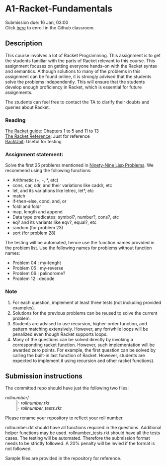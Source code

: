 # A1-Racket-Fundamentals
Submission due: 16 Jan, 03:00  
Click [here](https://classroom.github.com/a/NTCWGAtY) to enroll in the Github classroom.

## Description
This course involves a lot of Racket Programming. 
This assignment is to get the students familiar with the parts of Racket relevant to this course. 
This assignment focuses on getting everyone hands-on with the Racket syntax and semantics. 
Although solutions to many of the problems in this assignment can be found online, 
it is strongly advised that the students solve the problems independently. 
This will ensure that the students develop enough proficiency in Racket, 
which is essential for future assignments.  

The students can feel free to contact the TA to clarify their doubts and queries about Racket.

### Reading
[The Racket guide](https://docs.racket-lang.org/guide/): Chapters 1 to 5 and 11 to 13  
[The Racket Reference](https://docs.racket-lang.org/reference/): Just for reference  
[RackUnit](https://docs.racket-lang.org/rackunit/): Useful for testing  

### Assignment statement:
Solve the first 25 problems mentioned in [Ninety-Nine Lisp Problems](https://www.ic.unicamp.br/~meidanis/courses/mc336/2006s2/funcional/L-99_Ninety-Nine_Lisp_Problems.html).
We recommend using the following functions:
* Arithmetic (+, -, *, etc)
* cons, car, cdr, and their variations like caddr, etc
* let, and its variations like letrec, let*, etc
* match
* if-then-else, cond, and, or
* foldl and foldr
* map, length and append
* Data type predicates: symbol?, number?, cons?, etc
* eq? and its variants like eqv?, equal?, etc
* random (for problem 23)
* sort (for problem 28)

The testing will be automated, hence use the function names provided in the problem list. Use the following names for problems without function names:
* Problem 04 : my-lenght
* Problem 05 : my-reverse
* Problem 06 : palindrome?
* Problem 12 : decode

### Note
1. For each question, implement at least three tests (not including provided examples).
2. Solutions for the previous problems can be reused to solve the current problem.
2. Students are advised to use recursion, higher-order function, and pattern matching extensively. However, any for/while loops will be penalized even though Racket supports loops.
4. Many of the questions can be solved directly by invoking a corresponding racket function. However, such implementation will be awarded zero points. For example, the first question can be solved by calling the built-in last function of Racket. However, students are expected to implement it using recursion and other racket functions).

## Submission instructions
The committed repo should have just the following two files:  

*rollnumber*/  
&nbsp;&nbsp;&nbsp;&nbsp;&nbsp;&nbsp;&nbsp;&nbsp;  |- *rollnumber.rkt*  
&nbsp;&nbsp;&nbsp;&nbsp;&nbsp;&nbsp;&nbsp;&nbsp;  |- *rollnumber_tests.rkt*  

Please rename your repository to reflect your roll number.

rollnumber.rkt should have all functions required in the questions. Additional helper functions may be used.
rollnumber_tests.rkt should have all the tests cases. 
The testing will be automated. Therefore the submission format needs to be strictly followed. A 20% penalty will be levied if the format is not followed.

Sample files are provided in the repository for reference.
